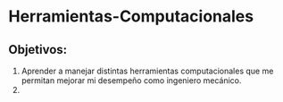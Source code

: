 # Herramientas-Computacionales
## Objetivos:
1. Aprender a manejar distintas herramientas computacionales que me permitan mejorar mi desempeño como ingeniero mecánico.
2. 
